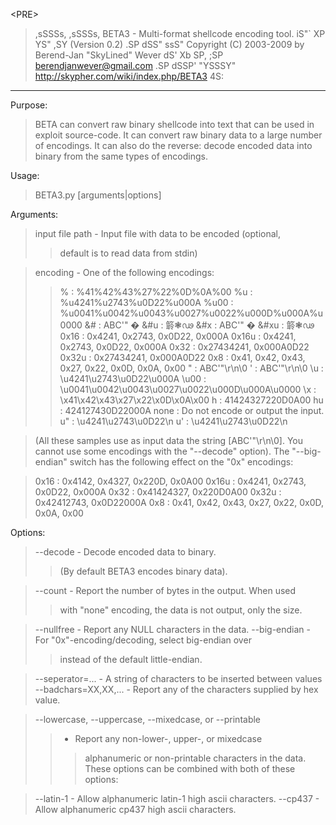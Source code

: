

&lt;PRE&gt;


> ,sSSSs,   ,sSSSs,  BETA3 - Multi-format shellcode encoding tool.
> iS"`  XP  YS"  ,SY  (Version 0.2)
> .SP dSS"      ssS"   Copyright (C) 2003-2009 by Berend-Jan "SkyLined" Wever
> dS'   Xb  SP,  ;SP   <berendjanwever@gmail.com>
> .SP dSSP'  "YSSSY"    http://skypher.com/wiki/index.php/BETA3
> 4S:

---


Purpose:
> BETA can convert raw binary shellcode into text that can be used in exploit
> source-code. It can convert raw binary data to a large number of encodings.
> It can also do the reverse: decode encoded data into binary from the same
> types of encodings.

Usage:
> BETA3.py  [arguments|options]

Arguments:
> input file path        - Input file with data to be encoded (optional,
> > default is to read data from stdin)

> encoding               - One of the following encodings:
> > %     : %41%42%43%27%22%0D%0A%00
> > %u    : %u4241%u2743%u0D22%u000A
> > %u00  : %u0041%u0042%u0043%u0027%u0022%u000D%u000A%u0000
> > &#    : &#65;&#66;&#67;&#39;&#34;&#13;&#10;&#0;
> > &#u   : &#16961;&#10051;&#3362;&#10;
> > &#x   : &#x41;&#x42;&#x43;&#x27;&#x22;&#xD;&#xA;&#x0;
> > &#xu  : &#x4241;&#x2743;&#xD22;&#xA;
> > 0x16  : 0x4241, 0x2743, 0x0D22, 0x000A
> > 0x16u : 0x4241, 0x2743, 0x0D22, 0x000A
> > 0x32  : 0x27434241, 0x000A0D22
> > 0x32u : 0x27434241, 0x000A0D22
> > 0x8   : 0x41, 0x42, 0x43, 0x27, 0x22, 0x0D, 0x0A, 0x00
> > \"    : ABC'\"\r\n\0
> > \'    : ABC\'"\r\n\0
> > \u    : \u4241\u2743\u0D22\u000A
> > \u00  : \u0041\u0042\u0043\u0027\u0022\u000D\u000A\u0000
> > \x    : \x41\x42\x43\x27\x22\x0D\x0A\x00
> > h     : 41424327220D0A00
> > hu    : 424127430D22000A
> > none  : Do not encode or output the input.
> > u\"   : \u4241\u2743\u0D22\n
> > u\'   : \u4241\u2743\u0D22\n


> (All these samples use as input data the string [ABC'"\r\n\0]. You cannot
> use some encodings with the "--decode" option).
> The "--big-endian" switch has the following effect on the "0x" encodings:

> 0x16  : 0x4142, 0x4327, 0x220D, 0x0A00
> 0x16u : 0x4241, 0x2743, 0x0D22, 0x000A
> 0x32  : 0x41424327, 0x220D0A00
> 0x32u : 0x42412743, 0x0D22000A
> 0x8   : 0x41, 0x42, 0x43, 0x27, 0x22, 0x0D, 0x0A, 0x00

Options:
> --decode             - Decode encoded data to binary.
> > (By default BETA3 encodes binary data).

> --count              - Report the number of bytes in the output. When used
> > with "none" encoding, the data is not output, only
> > the size.

> --nullfree           - Report any NULL characters in the data.
> --big-endian         - For "0x"-encoding/decoding, select big-endian over
> > instead of the default little-endian.

> --seperator=...      - A string of characters to be inserted between values
> --badchars=XX,XX,... - Report any of the characters supplied by hex value.

> --lowercase, --uppercase, --mixedcase, or --printable
> > - Report any non-lower-, upper-, or mixedcase
> > > alphanumeric or non-printable characters in the
> > > data. These options can be combined with both of
> > > these options:

> --latin-1            - Allow alphanumeric latin-1 high ascii characters.
> --cp437              - Allow alphanumeric cp437 high ascii characters.